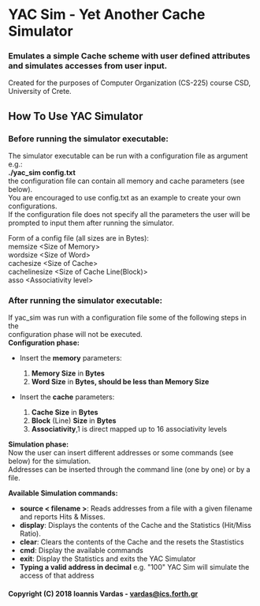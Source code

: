 # YAC Sim - Yet Another Cache Simulator
### Emulates a simple Cache scheme with user defined attributes and simulates accesses from user input.
Created for the purposes of Computer Organization (CS-225) course CSD, 
University of Crete.

## How To Use YAC Simulator
### Before running the simulator executable:  
The simulator executable can be run with a configuration file as argument e.g.:   
**./yac_sim config.txt**  
the configuration file can contain all memory and cache parameters (see below).  
You are encouraged to use config.txt as an example to create your own
configurations.   
If the configuration file does not specify all the parameters the user will be  
prompted to input them after running the simulator.

Form of a config file (all sizes are in Bytes):    
memsize \<Size of Memory\>  
wordsize \<Size of Word\>  
cachesize \<Size of Cache\>  
cachelinesize  \<Size of Cache Line(Block)\>  
asso  \<Associativity level\>

### After running the simulator executable:
If yac_sim was run with a configuration file some of the following steps in the  
configuration phase will not be executed.  
**Configuration phase:**  

- Insert the **memory** parameters: 
  1. **Memory Size** in **Bytes** 
  2. **Word Size** in **Bytes, should be less than Memory Size**  
  
- Insert the **cache** parameters:
   1. **Cache Size** in **Bytes**
   3. **Block** (Line) **Size** in **Bytes**
   2. **Associativity**,1 is direct mapped up to 16 associativity levels  
   


**Simulation phase:**  
Now the user can insert different addresses or some commands (see below) for the
simulation.  
Αddresses can be inserted through the command line (one by one) or by a file.  

**Available Simulation commands:**  
- **source < filename >**:  Reads addresses from a file with a given filename and reports Hits & Misses.  
- **display**:  Displays the contents of the Cache and the Statistics (Hit/Miss Ratio).  
- **clear**:  Clears the contents of the Cache and the resets the Stastistics  
- **cmd**:  Display the available commands  
- **exit**: Display the Statistics and exits the YAC Simulator  
- **Typing a valid address in decimal** e.g. "100" YAC Sim will simulate the access of that address

#### Copyright (C) 2018  Ioannis Vardas - vardas@ics.forth.gr

